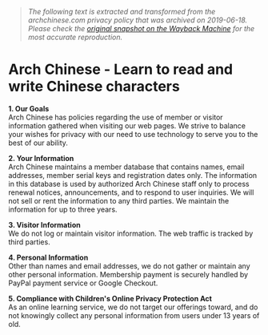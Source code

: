 > *The following text is extracted and transformed from the archchinese.com privacy policy that was archived on 2019-06-18. Please check the [original snapshot on the Wayback Machine](https://web.archive.org/web/20190618043109id_/http%3A//www.archchinese.com/privacy.html) for the most accurate reproduction.*

# Arch Chinese - Learn to read and write Chinese characters

**1\. Our Goals**  
Arch Chinese has policies regarding the use of member or visitor information gathered when visiting our web pages. We strive to balance your wishes for privacy with our need to use technology to serve you to the best of our ability. 

**2\. Your Information**  
Arch Chinese maintains a member database that contains names, email addresses, member serial keys and registration dates only. The information in this database is used by authorized Arch Chinese staff only to process renewal notices, announcements, and to respond to user inquiries. We will not sell or rent the information to any third parties. We maintain the information for up to three years. 

**3\. Visitor Information**  
We do not log or maintain visitor information. The web traffic is tracked by third parties. 

**4\. Personal Information**  
Other than names and email addresses, we do not gather or maintain any other personal information. Membership payment is securely handled by PayPal payment service or Google Checkout. 

**5\. Compliance with Children's Online Privacy Protection Act**  
As an online learning service, we do not target our offerings toward, and do not knowingly collect any personal information from users under 13 years of old. 

  

